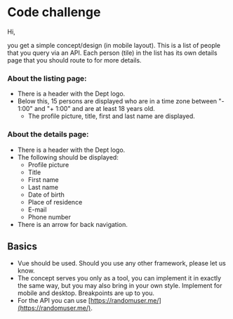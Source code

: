 # Code challenge

Hi,

you get a simple concept/design (in mobile layout). This is a list of people that you query via an API. Each person (tile) in the list has its own details page that you should route to for more details.

### About the listing page:
* There is a header with the Dept logo.
* Below this, 15 persons are displayed who are in a time zone between "- 1:00" and "+ 1:00" and are at least 18 years old.
    * The profile picture, title, first and last name are displayed.

### About the details page:
* There is a header with the Dept logo.
* The following should be displayed:
    * Profile picture
    * Title
    * First name
    * Last name
    * Date of birth
    * Place of residence
    * E-mail
    * Phone number
* There is an arrow for back navigation.


## Basics

* Vue should be used. Should you use any other framework, please let us know.
* The concept serves you only as a tool, you can implement it in exactly the same way, but you may also bring in your own style. Implement for mobile and desktop. Breakpoints are up to you.
* For the API you can use [https://randomuser.me/](https://randomuser.me/).
